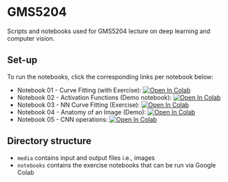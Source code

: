 # GMS5204
Scripts and notebooks used for GMS5204 lecture on deep learning and computer vision.

## Set-up
To run the notebooks, click the corresponding links per notebook below: 

- Notebook 01 - Curve Fitting (with Exercise): <a target="" href="https://colab.research.google.com/github/mikedataCrunch/GMS5204/blob/main/notebooks/01_curve_fitting.ipynb">
  <img src="https://colab.research.google.com/assets/colab-badge.svg" alt="Open In Colab"/></a>
- Notebook 02 - Activation Functions (Demo notebook): <a target="" href="https://colab.research.google.com/github/mikedataCrunch/GMS5204/blob/main/notebooks/02_activation_functions.ipynb">
  <img src="https://colab.research.google.com/assets/colab-badge.svg" alt="Open In Colab"/></a>
- Notebook 03 - NN Curve Fitting (Exercise): <a target="" href="https://colab.research.google.com/github/mikedataCrunch/GMS5204/blob/main/notebooks/03_nn_curve_fitting.ipynb">
  <img src="https://colab.research.google.com/assets/colab-badge.svg" alt="Open In Colab"/></a>
- Notebook 04 - Anatomy of an Image (Demo): <a target="" href="https://colab.research.google.com/github/mikedataCrunch/GMS5204/blob/main/notebooks/04_image_anatomy.ipynb">
  <img src="https://colab.research.google.com/assets/colab-badge.svg" alt="Open In Colab"/></a>
- Notebook 05 - CNN operations: <a target="" href="https://colab.research.google.com/github/mikedataCrunch/GMS5204/blob/main/notebooks/05_convolution_operation.ipynb">
  <img src="https://colab.research.google.com/assets/colab-badge.svg" alt="Open In Colab"/></a>


## Directory structure
- `media` contains input and output files i.e., images
- `notebooks` contains the exercise notebooks that can be run via Google Colab
